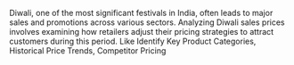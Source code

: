 Diwali, one of the most significant festivals in India, often leads to major sales and promotions across various sectors. Analyzing Diwali sales prices involves examining how retailers adjust their pricing strategies to attract customers during this period.
Like  Identify Key Product Categories, Historical Price Trends, Competitor Pricing
